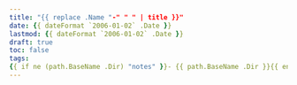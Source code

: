 ```yaml
---
title: "{{ replace .Name "-" " " | title }}"
date: {{ dateFormat `2006-01-02` .Date }}
lastmod: {{ dateFormat `2006-01-02` .Date }}
draft: true
toc: false
tags:
{{ if ne (path.BaseName .Dir) "notes" }}- {{ path.BaseName .Dir }}{{ end }}
---
```

